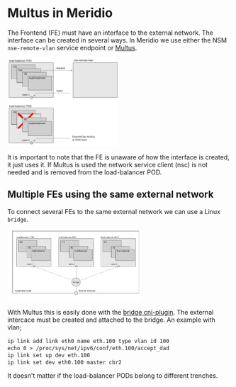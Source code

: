 # Multus in Meridio

The Frontend (FE) must have an interface to the external network. The
interface can be created in several ways. In Meridio we use either the
NSM `nse-remote-vlan` service endpoint or [Multus](
https://github.com/k8snetworkplumbingwg/multus-cni).

<img src="resources/multus-interface.svg" width="50%" />

It is important to note that the FE is unaware of how the interface is
created, it just uses it. If Multus is used the network
service client (nsc) is not needed and is removed from the
load-balancer POD.



## Multiple FEs using the same external network

To connect several FEs to the same external network we can use a Linux
`bridge`.

<img src="resources/multus-bridge.svg" width="60%" />

With Multus this is easily done with the [bridge cni-plugin](
https://www.cni.dev/plugins/current/main/bridge/). The external
intercace must be created and attached to the bridge. An example with vlan;

```
ip link add link eth0 name eth.100 type vlan id 100
echo 0 > /proc/sys/net/ipv6/conf/eth.100/accept_dad
ip link set up dev eth.100
ip link set dev eth0.100 master cbr2
```

It doesn't matter if the load-balancer PODs belong to different trenches.


